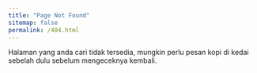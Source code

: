 ```yaml
---
title: "Page Not Found"
sitemap: false
permalink: /404.html
---
```


Halaman yang anda cari tidak tersedia, mungkin perlu pesan kopi di kedai sebelah dulu sebelum mengeceknya kembali.
